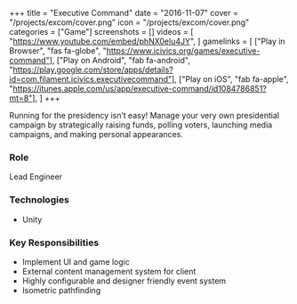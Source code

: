+++
title = "Executive Command"
date = "2016-11-07"
cover = "/projects/excom/cover.png"
icon = "/projects/excom/cover.png"
categories = ["Game"]
screenshots = []
videos = [
    "https://www.youtube.com/embed/phNX0elu4JY",
]
gamelinks = [
    ["Play in Browser", "fas fa-globe", "https://www.icivics.org/games/executive-command"],
    ["Play on Android", "fab fa-android", "https://play.google.com/store/apps/details?id=com.filament.icivics.executivecommand"],
    ["Play on iOS", "fab fa-apple", "https://itunes.apple.com/us/app/executive-command/id1084786851?mt=8"],
]
+++

Running for the presidency isn’t easy! Manage your very own presidential campaign by strategically raising funds, polling voters, launching media campaigns, and making personal appearances.

### Role
Lead Engineer

### Technologies
* Unity

### Key Responsibilities
* Implement UI and game logic
* External content management system for client
* Highly configurable and designer friendly event system
* Isometric pathfinding